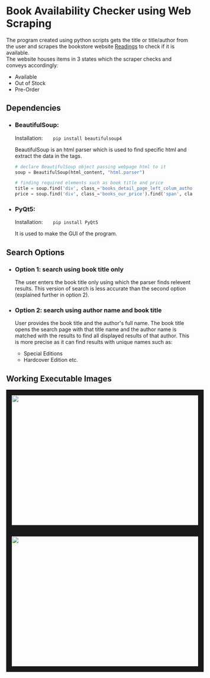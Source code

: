 # Book Availability Checker using Web Scraping

The program created using python scripts gets the title or title/author from the user and scrapes the bookstore website [Readings](https://www.readings.com.pk/) to check if it is available.
</br>
The website houses items in 3 states which the scraper checks and conveys accordingly:
- Available
- Out of Stock
- Pre-Order

## Dependencies

- ### BeautifulSoup:
  Installation:&nbsp;&nbsp;&nbsp;&nbsp;&nbsp;&nbsp;&nbsp;`pip install beautifulsoup4`
  
  BeautifulSoup is an html parser which is used to find specific html and extract the data in the tags.
  </br>
  
  ```python
  # declare BeautifulSoup object passing webpage html to it
  soup = BeautifulSoup(html_content, "html.parser")

  # finding required elements such as book title and price
  title = soup.find('div', class_='books_detail_page_left_colum_author_name').find('h5').contents[0].strip()
  price = soup.find('div', class_='books_our_price').find('span', class_='linethrough').find_next_sibling('span')
  ```

- ### PyQt5:
  Installation:&nbsp;&nbsp;&nbsp;&nbsp;&nbsp;&nbsp;&nbsp;`pip install PyQt5`
  
  It is used to make the GUI of the program.

## Search Options

- ### Option 1: search using book title only
  The user enters the book title only using which the parser finds relevent results. This version of search is less accurate than   the second option (explained further in option 2).
  </br>

- ### Option 2: search using author name and book title
  User provides the book title and the author's full name. The book title opens the search page with that title name and the        author name is matched with the results to find all displayed results of that author. This is more precise as it can find         results with unique names such as:</br>
  + Special Editions
  + Hardcover Edition etc.

## Working Executable Images
<p align = "center">
  <img src="https://github.com/daimbk/bookstore-notif/assets/51926730/a0fb901e-5f5e-4a79-953a-069d0c52ef1f" width="750" height="350" border="15"/>
  </br>
  <img src="https://github.com/daimbk/bookstore-notif/assets/51926730/68e735de-8c44-45c6-9d35-b470855b68eb" width="750" height="350" border="15"/>
</p>
